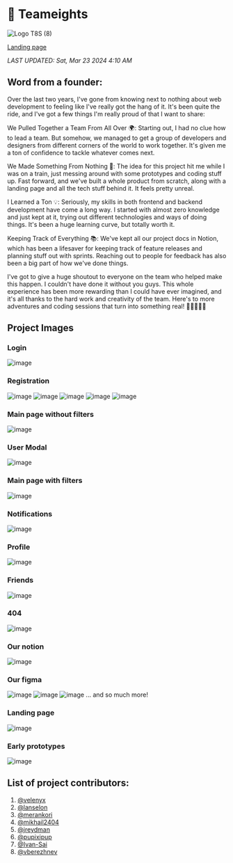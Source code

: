 # 🚀 Teameights

![Logo T8S (8)](https://github.com/nmashchenko/teameights/assets/52038455/b1898e79-8515-4d50-a9ab-8b3d0cf5d042)

[Landing page](https://teameights.com/)

*LAST UPDATED: Sat, Mar 23 2024 4:10 AM*


## Word from a founder:

Over the last two years, I've gone from knowing next to nothing about web development to feeling like I've really got the hang of it. It's been quite the ride, and I've got a few things I'm really proud of that I want to share:

We Pulled Together a Team From All Over 🌍: Starting out, I had no clue how to lead a team. But somehow, we managed to get a group of developers and designers from different corners of the world to work together. It's given me a ton of confidence to tackle whatever comes next.

We Made Something From Nothing 🚀: The idea for this project hit me while I was on a train, just messing around with some prototypes and coding stuff up. Fast forward, and we've built a whole product from scratch, along with a landing page and all the tech stuff behind it. It feels pretty unreal.

I Learned a Ton 💡: Seriously, my skills in both frontend and backend development have come a long way. I started with almost zero knowledge and just kept at it, trying out different technologies and ways of doing things. It's been a huge learning curve, but totally worth it.

Keeping Track of Everything 📚: We've kept all our project docs in Notion, which has been a lifesaver for keeping track of feature releases and planning stuff out with sprints. Reaching out to people for feedback has also been a big part of how we've done things.

I've got to give a huge shoutout to everyone on the team who helped make this happen. I couldn't have done it without you guys. This whole experience has been more rewarding than I could have ever imagined, and it's all thanks to the hard work and creativity of the team. Here's to more adventures and coding sessions that turn into something real! 🎉👩‍💻👨‍💻


## Project Images
### Login
![image](https://github.com/nmashchenko/teameights/assets/52038455/e4b49fce-e467-4644-a229-3e14384799c3)

### Registration
![image](https://github.com/nmashchenko/teameights/assets/52038455/d90ca590-626a-4885-b466-dbb7bd53978f)
![image](https://github.com/nmashchenko/teameights/assets/52038455/e40c7bb2-14e1-4479-80fe-204bfb981364)
![image](https://github.com/nmashchenko/teameights/assets/52038455/2bf01b26-eb2d-4496-9efd-874db5c67d47)
![image](https://github.com/nmashchenko/teameights/assets/52038455/76ddc524-95f4-406c-a8fb-e8a37f395445)
![image](https://github.com/nmashchenko/teameights/assets/52038455/f546e64a-8fb3-4377-b196-d56307698f2d)


### Main page without filters
![image](https://github.com/nmashchenko/teameights/assets/52038455/b3675629-d8ce-4b9b-940e-852a893be9d0)

### User Modal
![image](https://github.com/nmashchenko/teameights/assets/52038455/6fc199c9-07e7-4ada-bcb5-f210e3ca654d)

### Main page with filters
![image](https://github.com/nmashchenko/teameights/assets/52038455/4a11b5a5-aa68-4968-9e68-865c530ebdb2)

### Notifications
![image](https://github.com/nmashchenko/teameights/assets/52038455/e4dc899d-7705-42a4-90ec-cd4ab03beb78)

### Profile
![image](https://github.com/nmashchenko/teameights/assets/52038455/08b4fde0-d505-4b06-a783-952a0e23489d)

### Friends
![image](https://github.com/nmashchenko/teameights/assets/52038455/216109fd-e60d-4e21-9159-eb96b79a6c4e)

### 404
![image](https://github.com/nmashchenko/teameights/assets/52038455/aa7a0b4c-915f-48ef-a41d-269be6f587ff)

### Our notion
![image](https://github.com/nmashchenko/teameights/assets/52038455/662bbad5-490f-4bd3-8839-1439ca4b7c4d)

### Our figma
![image](https://github.com/nmashchenko/teameights/assets/52038455/94e14409-93ce-4e8a-a34b-497878ea62ef)
![image](https://github.com/nmashchenko/teameights/assets/52038455/59a45a14-7b9f-493c-acab-3d9e219ec160)
![image](https://github.com/nmashchenko/teameights/assets/52038455/631a7ea9-9025-4914-a152-2c61f3f67a94)
... and so much more!

### Landing page
![image](https://github.com/nmashchenko/teameights/assets/52038455/a17331ad-4a5e-4422-a245-a0276f137b6e)

### Early prototypes
![image](https://github.com/nmashchenko/teameights/assets/52038455/70d637f4-caf9-4be7-b059-09b72d649967)

## List of project contributors:
1. [@velenyx](https://github.com/velenyx)
2. [@lanselon](https://github.com/LanselonX)
3. [@merankori](https://github.com/merankori)
4. [@mikhail2404](https://github.com/mikhail2404)
5. [@jreydman](https://github.com/jreydman)
6. [@pupixipup](https://github.com/pupixipup)
7. [@Ivan-Sai](https://github.com/Ivan-Sai)
8. [@vberezhnev](https://github.com/vberezhnev)
